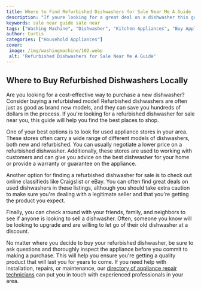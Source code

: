 ```yaml
---
title: Where to Find Refurbished Dishwashers for Sale Near Me A Guide
description: "If youre looking for a great deal on a dishwasher this guide can tell you where to find refurbished dishwashers for sale in your area Get ready to find the perfect model for youit could be easier than you think"
keywords: sale near guide sale near
tags: ["Washing Machine", "Dishwasher", "Kitchen Appliances", "Buy Appliance", "Clean Appliance", "Appliance Guide"]
author: Curtis
categories: ["Household Appliances"]
cover: 
 image: /img/washingmachine/102.webp
 alt: 'Refurbished Dishwashers for Sale Near Me A Guide'
---
```

## Where to Buy Refurbished Dishwashers Locally

Are you looking for a cost-effective way to purchase a new dishwasher? Consider buying a refurbished model! Refurbished dishwashers are often just as good as brand new models, and they can save you hundreds of dollars in the process. If you're looking for a refurbished dishwasher for sale near you, this guide will help you find the best places to shop.

One of your best options is to look for used appliance stores in your area. These stores often carry a wide range of different models of dishwashers, both new and refurbished. You can usually negotiate a lower price on a refurbished dishwasher. Additionally, these stores are used to working with customers and can give you advice on the best dishwasher for your home or provide a warranty or guarantee on the appliance.

Another option for finding a refurbished dishwasher for sale is to check out online classifieds like Craigslist or eBay. You can often find great deals on used dishwashers in these listings, although you should take extra caution to make sure you're dealing with a legitimate seller and that you're getting the product you expect.

Finally, you can check around with your friends, family, and neighbors to see if anyone is looking to sell a dishwasher. Often, someone you know will be looking to upgrade and are willing to let go of their old dishwasher at a discount.

No matter where you decide to buy your refurbished dishwasher, be sure to ask questions and thoroughly inspect the appliance before you commit to making a purchase. This will help you ensure you're getting a quality product that will last you for years to come. If you need help with installation, repairs, or maintenance, our [directory of appliance repair technicians](./pages/appliance-repair-technicians) can put you in touch with experienced professionals in your area.
